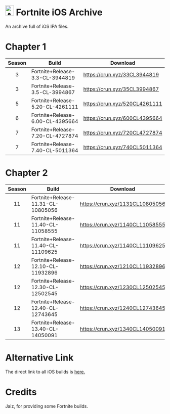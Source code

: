 # <img src="https://cdn.discordapp.com/attachments/751304558453719176/936194213199093810/rsz_1rsz_1apple_logo_greysvg.png" alt="Apple Logo" width="27" height="32"> Fortnite iOS Archive
An archive full of iOS IPA files.

# Chapter 1

| Season | Build | Download | 
| :---: | ----------- | ----------- | 
| 3 | Fortnite+Release-3.3-CL-3944819 | https://crun.xyz/33CL3944819 |
| 3 | Fortnite+Release-3.5-CL-3994867 | https://crun.xyz/35CL3994867 |
| 5 | Fortnite+Release-5.20-CL-4261111 | https://crun.xyz/520CL4261111 |
| 6 | Fortnite+Release-6.00-CL-4395664 | https://crun.xyz/600CL4395664 |
| 7 | Fortnite+Release-7.20-CL-4727874 | https://crun.xyz/720CL4727874 |
| 7 | Fortnite+Release-7.40-CL-5011364 | https://crun.xyz/740CL5011364 |

# Chapter 2

| Season | Build | Download |
| :---: | ----------- | ----------- | 
| 11 | Fortnite+Release-11.31-CL-10805056 | https://crun.xyz/1131CL10805056 |
| 11 | Fortnite+Release-11.40-CL-11058555 | https://crun.xyz/1140CL11058555 |
| 11 | Fortnite+Release-11.40-CL-11109625 | https://crun.xyz/1140CL11109625 |
| 12 | Fortnite+Release-12.10-CL-11932896 | https://crun.xyz/1210CL11932896 |
| 12 | Fortnite+Release-12.30-CL-12502545 | https://crun.xyz/1230CL12502545 |
| 12 | Fortnite+Release-12.40-CL-12743645 | https://crun.xyz/1240CL12743645 |
| 13 | Fortnite+Release-13.40-CL-14050091 | https://crun.xyz/1340CL14050091 |

# Alternative Link
The direct link to all iOS builds is [here.](https://drive.google.com/drive/folders/1lKzmW-szqWizauC8VhzzJFswrFx4WTpI?usp=sharing "Crunnie's iOS Archive")

# Credits
Jaiz, for providing some Fortnite builds.








